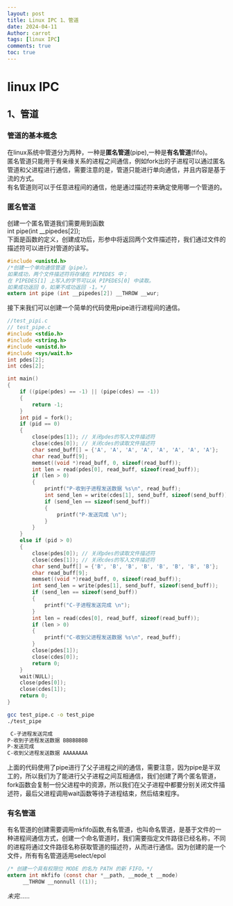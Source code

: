 ```yaml
---
layout: post
title: Linux IPC 1、管道
date: 2024-04-11
Author: carrot 
tags: [linux IPC]
comments: true
toc: true
---
```



# linux IPC
## 1、管道
### 管道的基本概念
在linux系统中管道分为两种，一种是**匿名管道**(pipe),一种是**有名管道**(fifo)。<br>
匿名管道只能用于有亲缘关系的进程之间通信，例如fork出的子进程可以通过匿名管道和父进程进行通信，需要注意的是，管道只能进行单向通信，并且内容是基于流的方式。<br>
有名管道则可以于任意进程间的通信，他是通过描述符来确定使用哪一个管道的。
### 匿名管道
创建一个匿名管道我们需要用到函数<br> int pipe(int __pipedes[2]);<br>
下面是函数的定义，创建成功后，形参中将返回两个文件描述符，我们通过文件的描述符可以进行对管道的读写。
```C
#include <unistd.h>
/*创建一个单向通信管道（pipe）。
如果成功，两个文件描述符将存储在 PIPEDES 中；
在 PIPEDES[1] 上写入的字节可以从 PIPEDES[0] 中读取。
如果成功返回 0，如果不成功返回 -1。*/
extern int pipe (int __pipedes[2]) __THROW __wur;
```
接下来我们可以创建一个简单的代码使用pipe进行进程间的通信。
```C
//test_pipi.c
// test_pipe.c
#include <stdio.h>
#include <string.h>
#include <unistd.h>
#include <sys/wait.h>
int pdes[2];
int cdes[2];

int main()
{
    if ((pipe(pdes) == -1) || (pipe(cdes) == -1))
    {
        return -1;
    }
    int pid = fork();
    if (pid == 0)
    {
        close(pdes[1]); // 关闭pdes的写入文件描述符
        close(cdes[0]); // 关闭cdes的读取文件描述符
        char send_buff[] = {'A', 'A', 'A', 'A', 'A', 'A', 'A', 'A'};
        char read_buff[9];
        memset((void *)read_buff, 0, sizeof(read_buff));
        int len = read(pdes[0], read_buff, sizeof(read_buff));
        if (len > 0)
        {
            printf("P-收到子进程发送数据 %s\n", read_buff);
            int send_len = write(cdes[1], send_buff, sizeof(send_buff));
            if (send_len == sizeof(send_buff))
            {
                printf("P-发送完成 \n");
            }
        }
    }
    else if (pid > 0)
    {
        close(pdes[0]); // 关闭pdes的读取文件描述符
        close(cdes[1]); // 关闭cdes的写入文件描述符
        char send_buff[] = {'B', 'B', 'B', 'B', 'B', 'B', 'B', 'B'};
        char read_buff[9];
        memset((void *)read_buff, 0, sizeof(read_buff));
        int send_len = write(pdes[1], send_buff, sizeof(send_buff));
        if (send_len == sizeof(send_buff))
        {
            printf("C-子进程发送完成 \n");
        }
        int len = read(cdes[0], read_buff, sizeof(read_buff));
        if (len > 0)
        {
            printf("C-收到父进程发送数据 %s\n", read_buff);
        }
        close(pdes[1]);
        close(cdes[0]);
        return 0;
    }
    wait(NULL);
    close(pdes[0]);
    close(cdes[1]);
    return 0;
}
```

``` bash
gcc test_pipe.c -o test_pipe
./test_pipe

 C-子进程发送完成 
P-收到子进程发送数据 BBBBBBBB
P-发送完成 
C-收到父进程发送数据 AAAAAAAA
```
上面的代码使用了pipe进行了父子进程之间的通信，需要注意，因为pipe是半双工的，所以我们为了能进行父子进程之间互相通信，我们创建了两个匿名管道，fork函数会复制一份父进程中的资源，所以我们在父子进程中都要分别关闭文件描述符，最后父进程调用wait函数等待子进程结束，然后结束程序。
### 有名管道
有名管道的创建需要调用mkfifo函数,有名管道，也叫命名管道，是基于文件的一种进程间通信方式，创建一个命名管道时，我们需要指定文件路径已经名称，不同的进程将通过文件路径名称获取管道的描述符，从而进行通信。因为创建的是一个文件，所有有名管道适用select/epol
```C
/* 创建一个具有权限位 MODE 的名为 PATH 的新 FIFO。*/
extern int mkfifo (const char *__path, __mode_t __mode)
     __THROW __nonnull ((1));
```
*未完……*
